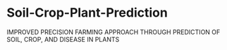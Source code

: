 # Soil-Crop-Plant-Prediction
IMPROVED PRECISION FARMING APPROACH THROUGH PREDICTION OF SOIL, CROP, AND DISEASE IN PLANTS
